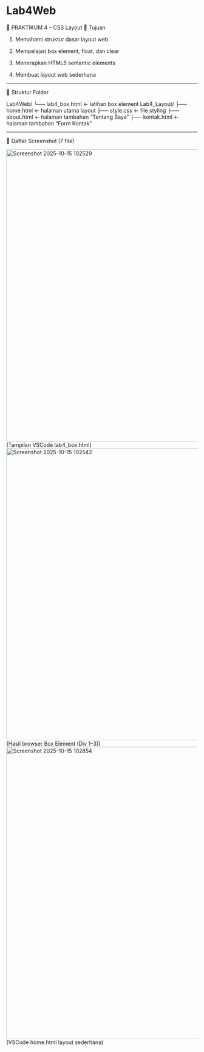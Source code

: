 # Lab4Web

🧾 PRAKTIKUM 4 – CSS Layout
📘 Tujuan

1. Memahami struktur dasar layout web

2. Mempelajari box element, float, dan clear

3. Menerapkan HTML5 semantic elements

4. Membuat layout web sederhana

---

📂 Struktur Folder

Lab4Web/
 └── lab4_box.html          ← latihan box element
Lab4_Layout/
 ├── home.html              ← halaman utama layout
 ├── style.css              ← file styling
 ├── about.html             ← halaman tambahan “Tentang Saya”
 ├── kontak.html            ← halaman tambahan “Form Kontak”

---

📸 Daftar Screenshot (7 file)


<img width="1366" height="768" alt="Screenshot 2025-10-15 102529" src="https://github.com/user-attachments/assets/1dffaff5-353d-4f15-b0a8-e06ae3b4dc66" />
(Tampilan VSCode lab4_box.html)

<img width="1366" height="768" alt="Screenshot 2025-10-15 102542" src="https://github.com/user-attachments/assets/df24b6e2-0f2e-4e5a-ac12-c93e7e5ec634" />
(Hasil browser Box Element (Div 1–3))

<img width="1366" height="768" alt="Screenshot 2025-10-15 102854" src="https://github.com/user-attachments/assets/db76998c-aaa7-4fd9-ad18-4283f1eea8a6" />
(VSCode home.html layout sederhana)


